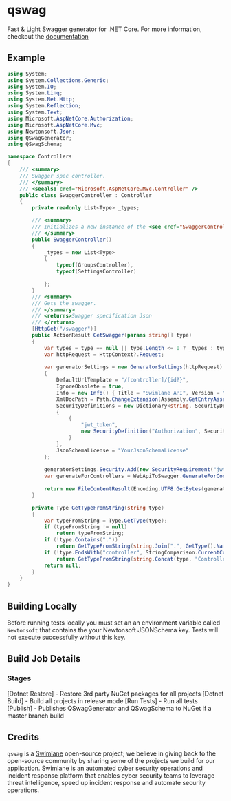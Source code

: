 # qswag

Fast & Light Swagger generator for .NET Core. For more information, checkout the [documentation](https://swimlane.gitbooks.io/qswag/content/)

## Example

```csharp
using System;
using System.Collections.Generic;
using System.IO;
using System.Linq;
using System.Net.Http;
using System.Reflection;
using System.Text;
using Microsoft.AspNetCore.Authorization;
using Microsoft.AspNetCore.Mvc;
using Newtonsoft.Json;
using QSwagGenerator;
using QSwagSchema;

namespace Controllers
{
    /// <summary>
    /// Swagger spec controller.
    /// </summary>
    /// <seealso cref="Microsoft.AspNetCore.Mvc.Controller" />
    public class SwaggerController : Controller
    {
        private readonly List<Type> _types;

        /// <summary>
        /// Initializes a new instance of the <see cref="SwaggerController"/> class.
        /// </summary>
        public SwaggerController()
        {
            _types = new List<Type>
            {
                typeof(GroupsController),
                typeof(SettingsController)

            };
        }
        /// <summary>
        /// Gets the swagger.
        /// </summary>
        /// <returns>Swagger specification Json
        /// </returns>
        [HttpGet("/swagger")]
        public ActionResult GetSwagger(params string[] type)
        {
            var types = type == null || type.Length <= 0 ? _types : type.Select(GetTypeFromString);
            var httpRequest = HttpContext?.Request;
            
            var generatorSettings = new GeneratorSettings(httpRequest)
            {
                DefaultUrlTemplate = "/[controller]/{id?}",
                IgnoreObsolete = true,
                Info = new Info() { Title = "Swimlane API", Version = "3.0" },
                XmlDocPath = Path.ChangeExtension(Assembly.GetEntryAssembly().Location, "xml"),
                SecurityDefinitions = new Dictionary<string, SecurityDefinition>()
                {
                    {
                        "jwt_token",
                        new SecurityDefinition("Authorization", SecuritySchemeType.ApiKey) {In = Location.Header}
                    }
                },
                JsonSchemaLicense = "YourJsonSchemaLicense"
            };
            
            generatorSettings.Security.Add(new SecurityRequirement("jwt_token"));
            var generateForControllers = WebApiToSwagger.GenerateForControllers(types, generatorSettings, nameof(GetSwagger));
            
            return new FileContentResult(Encoding.UTF8.GetBytes(generateForControllers), "application/json");
        }

        private Type GetTypeFromString(string type)
        {
            var typeFromString = Type.GetType(type);
            if (typeFromString != null)
                return typeFromString;
            if (!type.Contains("."))
                return GetTypeFromString(string.Join(".", GetType().Namespace, type));
            if (!type.EndsWith("controller", StringComparison.CurrentCultureIgnoreCase))
                return GetTypeFromString(string.Concat(type, "Controller"));
            return null;
        }
    }
}
```

## Building Locally
Before running tests locally you must set an an environment variable called `Newtonsoft` that contains the your Newtonsoft JSONSchema key.  Tests will not execute successfully without this key.

## Build Job Details

### Stages
[Dotnet Restore] - Restore 3rd party NuGet packages for all projects
[Dotnet Build] - Build all projects in release mode
[Run Tests] - Run all tests
[Publish] - Publishes QSwagGenerator and QSwagSchema to NuGet if a master branch build

## Credits
`qswag` is a [Swimlane](http://swimlane.com) open-source project; we believe in giving back to the open-source community by sharing some of the projects we build for our application. Swimlane is an automated cyber security operations and incident response platform that enables cyber security teams to leverage threat intelligence, speed up incident response and automate security operations.
